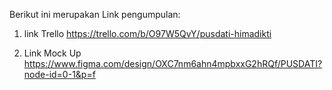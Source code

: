 Berikut ini merupakan Link pengumpulan:

1. link Trello
https://trello.com/b/O97W5QvY/pusdati-himadikti

2. Link Mock Up
https://www.figma.com/design/OXC7nm6ahn4mpbxxG2hRQf/PUSDATI?node-id=0-1&p=f
